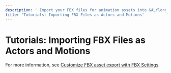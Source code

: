 ```yaml
---
description: ' Import your FBX files for animation assets into &ALYlong;. '
title: 'Tutorials: Importing FBX Files as Actors and Motions'
---
```

# Tutorials: Importing FBX Files as Actors and Motions<a name="importing-fbx-files-as-actors-motions"></a>

For more information, see [Customize FBX asset export with FBX Settings](fbx-intro.md)\.